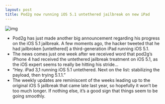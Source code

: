```yaml
---
layout: post
title: Pod2g now running iOS 5.1 untethered jailbreak on new iPad
---
```

![img](http://media.idownloadblog.com/wp-content/uploads/2012/05/ipad33_5.1.1_cydia.jpg)
* Pod2g has just made another big announcement regarding his progress on the iOS 5.1 jailbreak. A few moments ago, the hacker tweeted that he had jailbroken [untethered] a third-generation iPad running iOS 5.1.
* The news comes just one week after we received word that pod2g’s iPhone 4 had received the untethered jailbreak treatment on iOS 5.1, as the iOS expert seems to really be hitting his stride…
* “Hey. iPad 3,1 running iOS 5.1 untethered. Next on the list: stabilizing the payload, then trying 5.1.1.”
* The weekly updates are reminiscent of the weeks leading up to the original iOS 5 jailbreak that came late last year, so hopefully it won’t be too much longer. If nothing else, it’s a good sign that things seem to be going smoothly.

